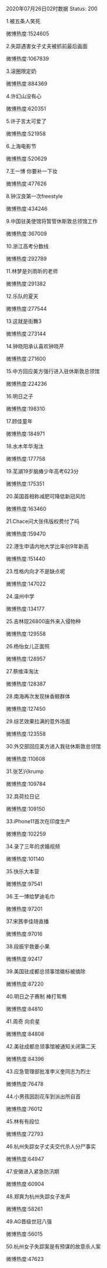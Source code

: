 2020年07月26日02时数据
Status: 200

1.被五条人笑死

微博热度:1524605

2.失踪遇害女子丈夫被抓前最后画面

微博热度:1067839

3.滚圈限定奶

微博热度:884369

4.许幻山没有心

微博热度:620351

5.许子言太可爱了

微博热度:521958

6.上海电影节

微博热度:520629

7.王一博 你要补一下妆

微博热度:477626

8.钟汉良第一次freestyle

微博热度:434246

9.中国驻美使馆将暂管休斯敦总领馆工作

微博热度:367009

10.浙江高考分数线

微博热度:292789

11.林梦是刘雨昕的老师

微博热度:291382

12.乐队的夏天

微博热度:277544

13.这就是街舞3

微博热度:273144

14.钟晓阳承认喜欢钟晓芹

微博热度:271600

15.中方回应美方强行进入驻休斯敦总领馆

微博热度:224236

16.明日之子

微博热度:198310

17.顾佳童年

微博热度:184971

18.水木年华淘汰

微博热度:177758

19.芜湖19岁脑瘫少年高考623分

微博热度:175351

20.英国首相称减肥可降低新冠风险

微博热度:163460

21.Chace问大张伟版权费付了吗

微博热度:159470

22.港生申请内地大学比率创9年新高

微博热度:151440

23.性格内向才不是缺点呢

微博热度:147022

24.温州中学

微博热度:134177

25.吉林现26800亩外来入侵物种

微博热度:129558

26.杨怡女儿正面照

微博热度:128957

27.蔡维泽淘汰

微博热度:128387

28.南海再次发现抹香鲸群体

微博热度:127450

29.综艺效果拉满的意外场面

微博热度:123558

30.外交部回应美方进入我驻休斯敦总领馆

微博热度:110608

31.张艺兴krump

微博热度:109784

32.具荷拉日记

微博热度:109150

33.iPhone11首次在印度生产

微博热度:102259

34.录了三年的求婚视频

微博热度:101140

35.快乐大本营

微博热度:97541

36.王一博给梦迪毛巾

微博热度:97201

37.宋茜李佳琦直播

微博热度:97016

38.段振宇救姜小果

微博热度:92417

39.美国驻成都总领事馆徽标被摘除

微博热度:87220

40.明日之子赛制 棒打鸳鸯

微博热度:84810

41.周奇 向俞星

微博热度:84808

42.美驻成都总领事馆被通知关闭第二天

微博热度:84396

43.应急管理部批准李义奎同志为烈士

微博热度:76478

44.小男孩因刮花车到派出所自首

微博热度:76012

45.林有有段位

微博热度:72793

46.杭州失踪女子丈夫交代杀人分尸事实

微博热度:64947

47.安徽进入紧急防汛期

微博热度:60904

48.郑爽为杭州失踪女子发声

微博热度:58261

49.AG晋级世冠八强

微博热度:56015

50.杭州女子失踪案是有预谋的故意杀人案

微博热度:47623

